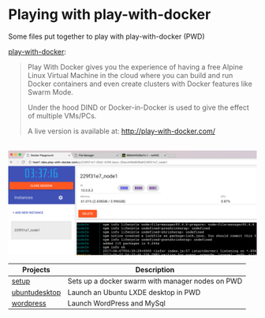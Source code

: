# Playing with play-with-docker

Some files put together to play with play-with-docker (PWD)

[play-with-docker](https://github.com/play-with-docker/play-with-docker):

> Play With Docker gives you the experience of having a free Alpine Linux Virtual Machine in the cloud
> where you can build and run Docker containers and even create clusters with Docker features like Swarm Mode.
> 
> Under the hood DIND or Docker-in-Docker is used to give the effect of multiple VMs/PCs.
> 
> A live version is available at: http://play-with-docker.com/

<br/>
<img src="https://github.com/JDelemar/play-with-docker/blob/master/ubuntudesktop/images/PWD.png"/>
<br/>

|Projects|Description
|--------|-----------
|[setup](https://github.com/JDelemar/play-with-docker/tree/master/setup)|Sets up a docker swarm with manager nodes on PWD
|[ubuntudesktop](https://github.com/JDelemar/play-with-docker/tree/master/ubuntudesktop)|Launch an Ubuntu LXDE desktop in PWD
|[wordpress](https://github.com/JDelemar/play-with-docker/tree/master/wordpress)|Launch WordPress and MySql

